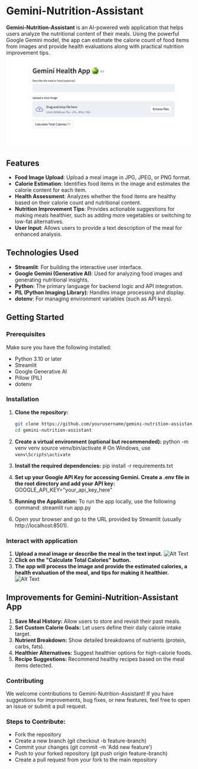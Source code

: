 # Gemini-Nutrition-Assistant
**Gemini-Nutrition-Assistant** is an AI-powered web application that helps users analyze the nutritional content of their meals. Using the powerful Google Gemini model, the app can estimate the calorie count of food items from images and provide health evaluations along with practical nutrition improvement tips.
![Alt Text](https://github.com/jeevitharamsudha16/gemini-nutrition-assistant/blob/main/Snip20250612_21.png)

## Features
- **Food Image Upload**: Upload a meal image in JPG, JPEG, or PNG format.
- **Calorie Estimation**: Identifies food items in the image and estimates the calorie content for each item.
- **Health Assessment**: Analyzes whether the food items are healthy based on their calorie count and nutritional content.
- **Nutrition Improvement Tips**: Provides actionable suggestions for making meals healthier, such as adding more vegetables or switching to low-fat alternatives.
- **User Input**: Allows users to provide a text description of the meal for enhanced analysis.

## Technologies Used
- **Streamlit**: For building the interactive user interface.
- **Google Gemini (Generative AI)**: Used for analyzing food images and generating nutritional insights.
- **Python**: The primary language for backend logic and API integration.
- **PIL (Python Imaging Library)**: Handles image processing and display.
- **dotenv**: For managing environment variables (such as API keys).

## Getting Started

### Prerequisites
Make sure you have the following installed:

- Python 3.10 or later
- Streamlit
- Google Generative AI
- Pillow (PIL)
- dotenv

### Installation
1. **Clone the repository:**
   ```bash
   git clone https://github.com/yourusername/gemini-nutrition-assistant.git
   cd gemini-nutrition-assistant
   
2. **Create a virtual environment (optional but recommended):**
python -m venv venv
source venv/bin/activate  # On Windows, use `venv\Scripts\activate`

3. **Install the required dependencies:**
pip install -r requirements.txt

4. **Set up your Google API Key for accessing Gemini. Create a .env file in the root directory and add your API key:**
GOOGLE_API_KEY="your_api_key_here"

5. **Running the Application:**
To run the app locally, use the following command:
streamlit run app.py

6. Open your browser and go to the URL provided by Streamlit (usually http://localhost:8501).

### Interact with application
1. **Upload a meal image or describe the meal in the text input.**
   ![Alt Text](https://github.com/jeevitharamsudha16/gemini-nutrition-assistant/blob/main/Snip20250612_22.png)
2. **Click on the "Calculate Total Calories" button.**
3. **The app will process the image and provide the estimated calories, a health evaluation of the meal, and tips for making it healthier.**
   ![Alt Text](https://github.com/jeevitharamsudha16/gemini-nutrition-assistant/blob/main/Snip20250612_23.png)


## Improvements for Gemini-Nutrition-Assistant App
1. **Save Meal History:** Allow users to store and revisit their past meals.
2. **Set Custom Calorie Goals:** Let users define their daily calorie intake target.
3. **Nutrient Breakdown:** Show detailed breakdowns of nutrients (protein, carbs, fats).
4. **Healthier Alternatives:** Suggest healthier options for high-calorie foods.
5. **Recipe Suggestions:** Recommend healthy recipes based on the meal items detected.

### Contributing
We welcome contributions to Gemini-Nutrition-Assistant! If you have suggestions for improvements, bug fixes, or new features, feel free to open an issue or submit a pull request.

### Steps to Contribute:
- Fork the repository
- Create a new branch (git checkout -b feature-branch)
- Commit your changes (git commit -m 'Add new feature')
- Push to your forked repository (git push origin feature-branch)
- Create a pull request from your fork to the main repository



